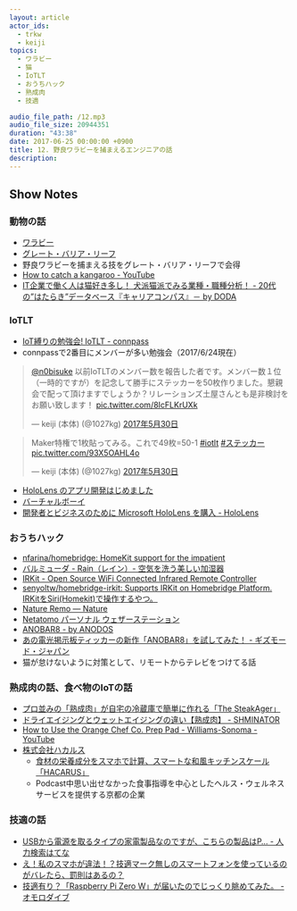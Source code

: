 ```yaml
---
layout: article
actor_ids:
  - trkw
  - keiji
topics:
  - ワラビー
  - 猫
  - IoTLT
  - おうちハック
  - 熟成肉
  - 技適

audio_file_path: /12.mp3
audio_file_size: 20944351
duration: "43:38"
date: 2017-06-25 00:00:00 +0900
title: 12. 野良ワラビーを捕まえるエンジニアの話
description:
---
```


## Show Notes

### 動物の話
- [ワラビー](https://ja.wikipedia.org/wiki/%E3%83%AF%E3%83%A9%E3%83%93%E3%83%BC)
- [グレート・バリア・リーフ](https://ja.wikipedia.org/wiki/%E3%82%B0%E3%83%AC%E3%83%BC%E3%83%88%E3%83%BB%E3%83%90%E3%83%AA%E3%82%A2%E3%83%BB%E3%83%AA%E3%83%BC%E3%83%95)
- 野良ワラビーを捕まえる技をグレート・バリア・リーフで会得
- [How to catch a kangaroo - YouTube](https://www.youtube.com/watch?v=6P1vf_7DoLA&feature=youtu.be)
- [IT企業で働く人は猫好き多し！ 犬派猫派でみる業種・職種分析！ - 20代の”はたらき”データベース『キャリアコンパス』－ by DODA](https://doda.jp/careercompass/yoron/20130604-5052.html)

### IoTLT
- [IoT縛りの勉強会! IoTLT - connpass](https://iotlt.connpass.com/)
- connpassで2番目にメンバーが多い勉強会（2017/6/24現在）

<blockquote class="twitter-tweet" data-lang="ja"><p lang="ja" dir="ltr"><a href="https://twitter.com/n0bisuke">@n0bisuke</a> 以前IoTLTのメンバー数を報告した者です。メンバー数１位（一時的ですが）を記念して勝手にステッカーを50枚作りました。懇親会で配って頂けますでしょうか？リレーションズ土屋さんとも是非検討をお願い致します！ <a href="https://t.co/8IcFLKrUXk">pic.twitter.com/8IcFLKrUXk</a></p>&mdash; keiji (本体) (@1027kg) <a href="https://twitter.com/1027kg/status/869431170563321856">2017年5月30日</a></blockquote>
<script async src="//platform.twitter.com/widgets.js" charset="utf-8"></script>

<blockquote class="twitter-tweet" data-lang="ja"><p lang="ja" dir="ltr">Maker特権で1枚貼ってみる。これで49枚=50-1 <a href="https://twitter.com/hashtag/iotlt?src=hash">#iotlt</a> <a href="https://twitter.com/hashtag/%E3%82%B9%E3%83%86%E3%83%83%E3%82%AB%E3%83%BC?src=hash">#ステッカー</a> <a href="https://t.co/93X5OAHL4o">pic.twitter.com/93X5OAHL4o</a></p>&mdash; keiji (本体) (@1027kg) <a href="https://twitter.com/1027kg/status/869530817898233856">2017年5月30日</a></blockquote>
<script async src="//platform.twitter.com/widgets.js" charset="utf-8"></script>

- [HoloLens のアプリ開発はじめました](http://tips.hecomi.com/entry/2017/02/12/211458)
- [バーチャルボーイ](https://www.nintendo.co.jp/n09/vue/)
- [開発者とビジネスのために Microsoft HoloLens を購入 - HoloLens](https://www.microsoft.com/ja-jp/hololens/buy)

### おうちハック
- [nfarina/homebridge: HomeKit support for the impatient](https://github.com/nfarina/homebridge)
- [バルミューダ - Rain（レイン）- 空気を洗う美しい加湿器](https://www.balmuda.com/jp/rain/)
- [IRKit - Open Source WiFi Connected Infrared Remote Controller](http://getirkit.com/)
- [senyoltw/homebridge-irkit: Supports IRKit on Homebridge Platform. IRKitをSiri(Homekit)で操作するやつ。](https://github.com/senyoltw/homebridge-irkit)
- [Nature Remo — Nature](http://nature.global/remo-jp/)
- [Netatomo パーソナル ウェザーステーション](https://www.netatmo.com/ja-JP/product/weather/weatherstation)
- [ANOBAR8 - by ANODOS](http://anobar.jp/)
- [あの電光掲示板ティッカーの新作「ANOBAR8」を試してみた！ - ギズモード・ジャパン](http://www.gizmodo.jp/2011/01/anobar8.html)
- 猫が怠けないように対策として、リモートからテレビをつけてる話

### 熟成肉の話、食べ物のIoTの話
- [プロ並みの「熟成肉」が自宅の冷蔵庫で簡単に作れる「The SteakAger」](http://gigazine.net/news/20151106-steakager/)
- [ドライエイジングとウェットエイジングの違い【熟成肉】 - SHMINATOR](http://shmineta.com/?p=691)
- [How to Use the Orange Chef Co. Prep Pad - Williams-Sonoma - YouTube](https://www.youtube.com/watch?v=HzLwJyqTPGw)
- [株式会社ハカルス](https://hacarus.com/ja/)
  - [食材の栄養成分をスマホで計算、スマートな和風キッチンスケール「HACARUS」](https://www.makuake.com/project/hacarus/)
  - Podcast中思い出せなかった食事指導を中心としたヘルス・ウェルネスサービスを提供する京都の企業

### 技適の話
- [USBから電源を取るタイプの家電製品なのですが、こちらの製品はP… - 人力検索はてな](http://q.hatena.ne.jp/touch/1410253359)
- [え！私のスマホが違法！？技適マーク無しのスマートフォンを使っているのがバレたら、罰則はあるの？](http://iphone-news.hatenablog.jp/entry/smartphone-giteki-mark-illegal)
- [技適有り？「Raspberry Pi Zero W」が届いたのでじっくり眺めてみた。 - オモロダイブ](http://omorodive.blogspot.jp/2017/03/raspberry-pi-zero-w.html)
